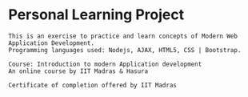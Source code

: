 # Personal Learning Project

~~~~~~~~~~~~~~~~~~~~~~~~~~~~~~~~~~~~~~~~~~~~~
This is an exercise to practice and learn concepts of Modern Web Application Development.
Programming languages used: Nodejs, AJAX, HTML5, CSS | Bootstrap.

Course: Introduction to modern Application development
An online course by IIT Madras & Hasura

Certificate of completion offered by IIT Madras
~~~~~~~~~~~~~~~~~~~~~~~~~~~~~~~~~~~~~~~~~~~~~~~~~~~
